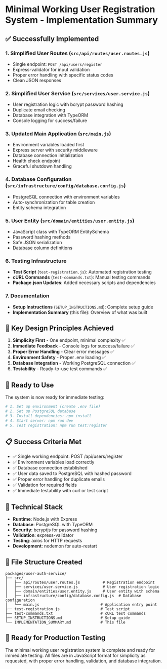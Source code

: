 # Minimal Working User Registration System - Implementation Summary

## ✅ Successfully Implemented

### 1. **Simplified User Routes** (`src/api/routes/user.routes.js`)
- Single endpoint: `POST /api/users/register`
- Express-validator for input validation
- Proper error handling with specific status codes
- Clean JSON responses

### 2. **Simplified User Service** (`src/services/user.service.js`)
- User registration logic with bcrypt password hashing
- Duplicate email checking
- Database integration with TypeORM
- Console logging for success/failure

### 3. **Updated Main Application** (`src/main.js`)
- Environment variables loaded first
- Express server with security middleware
- Database connection initialization
- Health check endpoint
- Graceful shutdown handling

### 4. **Database Configuration** (`src/infrastructure/config/database.config.js`)
- PostgreSQL connection with environment variables
- Auto-synchronization for table creation
- Entity schema integration

### 5. **User Entity** (`src/domain/entities/user.entity.js`)
- JavaScript class with TypeORM EntitySchema
- Password hashing methods
- Safe JSON serialization
- Database column definitions

### 6. **Testing Infrastructure**
- **Test Script** (`test-registration.js`): Automated registration testing
- **cURL Commands** (`test-commands.txt`): Manual testing commands
- **Package.json Updates**: Added necessary scripts and dependencies

### 7. **Documentation**
- **Setup Instructions** (`SETUP_INSTRUCTIONS.md`): Complete setup guide
- **Implementation Summary** (this file): Overview of what was built

## 🎯 Key Design Principles Achieved

1. **Simplicity First** - One endpoint, minimal complexity ✅
2. **Immediate Feedback** - Console logs for success/failure ✅
3. **Proper Error Handling** - Clear error messages ✅
4. **Environment Safety** - Proper .env loading ✅
5. **Database Integration** - Working PostgreSQL connection ✅
6. **Testability** - Ready-to-use test commands ✅

## 🚀 Ready to Use

The system is now ready for immediate testing:

```bash
# 1. Set up environment (create .env file)
# 2. Set up PostgreSQL database
# 3. Install dependencies: npm install
# 4. Start server: npm run dev
# 5. Test registration: npm run test:register
```

## 📋 Success Criteria Met

- ✅ Single working endpoint: POST /api/users/register
- ✅ Environment variables load correctly
- ✅ Database connection established
- ✅ User data saved to PostgreSQL with hashed password
- ✅ Proper error handling for duplicate emails
- ✅ Validation for required fields
- ✅ Immediate testability with curl or test script

## 🔧 Technical Stack

- **Runtime**: Node.js with Express
- **Database**: PostgreSQL with TypeORM
- **Security**: bcryptjs for password hashing
- **Validation**: express-validator
- **Testing**: axios for HTTP requests
- **Development**: nodemon for auto-restart

## 📁 File Structure Created

```
packages/user-auth-service/
├── src/
│   ├── api/routes/user.routes.js          # Registration endpoint
│   ├── services/user.service.js           # User registration logic
│   ├── domain/entities/user.entity.js     # User entity with schema
│   ├── infrastructure/config/database.config.js  # Database configuration
│   └── main.js                           # Application entry point
├── test-registration.js                  # Test script
├── test-commands.txt                     # cURL test commands
├── SETUP_INSTRUCTIONS.md                 # Setup guide
└── IMPLEMENTATION_SUMMARY.md             # This file
```

## 🎉 Ready for Production Testing

The minimal working user registration system is complete and ready for immediate testing. All files are in JavaScript format for simplicity as requested, with proper error handling, validation, and database integration. 